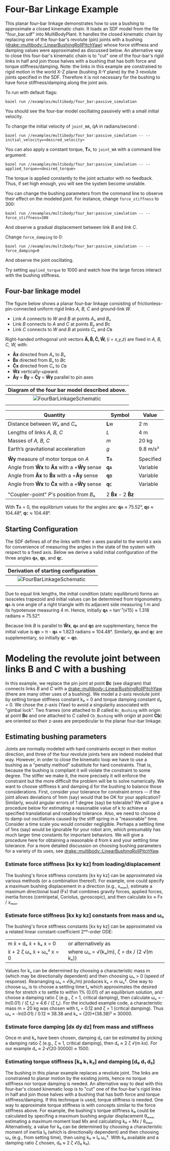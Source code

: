 # Four-Bar Linkage Example
This planar four-bar linkage demonstrates how to use a bushing to
approximate a closed kinematic chain. It loads an SDF model from the
file "four_bar.sdf" into MultiBodyPlant. It handles the closed kinematic
chain by replacing one of the four-bar's revolute (pin) joints with a
bushing ([drake::multibody::LinearBushingRollPitchYaw](https://drake.mit.edu/doxygen_cxx/classdrake_1_1multibody_1_1_linear_bushing_roll_pitch_yaw.html))
whose force stiffness and damping values were approximated as discussed below.
An alternative way to close this four-bar's kinematic chain is to "cut"
one of the four-bar's rigid links in half and join those halves with a
bushing that has both force and torque stiffness/damping. Note: the links
in this example are constrained to rigid motion in the world X-Z
plane (bushing X-Y plane) by the 3 revolute joints specified in the
SDF. Therefore it is not necessary for the bushing to have force
stiffness/damping along the joint axis.

To run with default flags:

```
bazel run //examples/multibody/four_bar:passive_simulation
```

You should see the four-bar model oscillating passively with a small initial
velocity.

To change the initial velocity of `joint_WA`, q̇A in radians/second :
```
bazel run //examples/multibody/four_bar:passive_simulation -- --initial_velocity=<desired_velocity>
```

You can also apply a constant torque, 𝐓ᴀ, to `joint_WA` with a command line
argument:
```
bazel run //examples/multibody/four_bar:passive_simulation -- --applied_torque=<desired_torque>
```
The torque is applied constantly to the joint actuator with no feedback. Thus,
 if set high enough, you will see the system become unstable. 

You can change the bushing parameters from the command line to observe their
effect on
the modeled joint. For instance, change `force_stiffness` to 300:
 ```
bazel run //examples/multibody/four_bar:passive_simulation -- --force_stiffness=300
```
And observe a gradual displacement between link *B* and link *C*.

Change `force_damping` to 0:
 ```
bazel run //examples/multibody/four_bar:passive_simulation -- --force_damping=0
```
And observe the joint oscillating.

Try setting `applied_torque` to 1000 and watch how the large forces interact
with the bushing stiffness.


## Four-bar linkage model

The figure below shows a planar four-bar linkage consisting of 
frictionless-pin-connected uniform rigid links *A, B, C* and ground-link *W*.
- Link *A* connects to *W* and *B* at points *A*ₒ and *B*ₒ
- Link *B* connects to *A* and *C* at points *B*ₒ and *B*c
- Link *C* connects to *W* and *B* at points *C*ₒ and *C*ʙ

Right-handed orthogonal unit vectors **Âᵢ B̂ᵢ Ĉᵢ Ŵᵢ** 
(*i = x,y,z*) are fixed in *A, B, C, W,* with:
- **Â**𝐱 directed from *A*ₒ to *B*ₒ
- **B̂**𝐱 directed from *B*ₒ to *B*c
- **Ĉ**𝐱 directed from *C*ₒ to *C*ʙ
- **Ŵ**𝐳 vertically-upward.
- **Â**𝐲 = **B̂**𝐲 = **Ĉ**𝐲 = **Ŵ**𝐲 parallel to pin axes

| Diagram of the four bar model described above. |
| :---: |
| ![FourBarLinkageSchematic](images/FourBarLinkageSchematic.png)    |
|  |

|                 Quantity                   |       Symbol      |   Value   |
|--------------------------------------------|-------------------|-----------|
| Distance between *W*ₒ and *C*ₒ             |         𝐋ᴡ        |    2 m    |
| Lengths of links *A, B, C*                 |        *L*        |    4 m    |
| Masses of *A, B, C*                        |        *m*        |   20 kg   |
| Earth’s gravitational acceleration         |        *g*        | 9.8 m/s²  |
|                                            |                   |           |
| **Ŵ**𝐲 measure of motor torque on *A*      |         𝐓ᴀ        | Specified |
| Angle from **Ŵ**𝐱 to **Â**𝐱 with a +**Ŵ**𝐲 sense |    𝐪ᴀ    | Variable |
| Angle from **Â**𝐱 to **B̂**𝐱 with a +**Â**𝐲 sense |    𝐪ʙ    | Variable |
| Angle from **Ŵ**𝐱 to **Ĉ**𝐱 with a +**Ŵ**𝐲 sense |    𝐪ᴄ    | Variable |
|                                            |               |           |
| "Coupler-point" *P*'s position from *B*ₒ   |     2 **B̂**𝐱 - 2 **B̂**𝐳 |

With 𝐓ᴀ = 0, the equilibrium values for the angles are:
𝐪ᴀ ≈ 75.52°, 𝐪ʙ ≈ 104.48°, 𝐪ᴄ ≈ 104.48°.

## Starting Configuration

The SDF defines all of the links with their x axes parallel to the world x
axis for convenience of measuring the angles in the state of the system
with respect to a fixed axis. Below we derive a valid initial configuration
of the three angles 𝐪ᴀ, 𝐪ʙ, and 𝐪ᴄ.

| Derivation of starting configuration |
| :---: |
| ![FourBarLinkageSchematic](images/FourBarLinkageGeometry.png)    |
| |

Due to equal link lengths, the initial condition (static equilibrium) 
forms an isosceles trapezoid and initial values can be determined from
trigonometry. 𝐪ᴀ is one angle of a right triangle with its adjacent
side measuring 1 m and its hypotenuse measuring 4 m.  Hence, initially
𝐪ᴀ = tan⁻¹(√15) ≈ 1.318 radians ≈ 75.52°.

Because link *B* is parallel to **Ŵ**𝐱, 𝐪ᴀ and 𝐪ʙ are supplementary,
hence the initial value is 𝐪ʙ = π - 𝐪ᴀ ≈ 1.823 radians ≈  104.48°.
Similarly, 𝐪ᴀ and 𝐪ᴄ are supplementary, so initially 𝐪ᴄ = 𝐪ʙ. 

# Modeling the revolute joint between links B and C with a bushing

In this example, we replace the pin joint at point **Bc** (see diagram)
that connects links *B* and *C* with a
[drake::multibody::LinearBushingRollPitchYaw](https://drake.mit.edu/doxygen_cxx/classdrake_1_1multibody_1_1_linear_bushing_roll_pitch_yaw.html)
(there are many other uses of a bushing).  We model a z-axis revolute joint by
setting torque stiffness constant k₂ = 0 and  torque damping constant d₂ = 0.
We chose the z-axis (Yaw) to avoid a singularity associated with "gimbal lock".
Two frames (one attached to *B* called `Bc_Bushing` with origin at point
**Bc** and one attached to *C* called `Cb_Bushing` with origin at point
**Cb**) are oriented so their z-axes are perpedicular to the planar
four-bar linkage.

## Estimating bushing parameters
Joints are normally modeled with hard constraints except in their motion
direction, and three of the four revolute joints here are indeed modeled
that way. However, in order to close the kinematic loop we have to use a
bushing as a "penalty method" substitute for hard constraints. That is, because
the bushing is compliant it will violate the constraint to some degree. The
stiffer we make it, the more precisely it will enforce the constraint but
the more difficult the problem will be to solve numerically. We want to
choose stiffness k and damping d for the bushing to balance those
considerations. First, consider your tolerance for constraint errors -- if
the joint allows deviations of 1mm (say) would that be OK for your application?
Similarly, would angular errors of 1 degree (say) be tolerable? We will give
a procedure below for estimating a reasonable value of k to achieve a
specified translational and rotational tolerance. Also, we need to choose
d to damp out oscillations caused by the stiff spring in a "reasonable" time.
Consider a time scale you would consider negligible. Perhaps a settling time
of 1ms (say) would be ignorable for your robot arm, which presumably has
much larger time constants for important behaviors. We will give a
procedure here for obtaining a reasonable d from k and your settling
time tolerance. For a more detailed discussion on choosing bushing parameters
for a variety of its uses, see [drake::multibody::LinearBushingRollPitchYaw](https://drake.mit.edu/doxygen_cxx/classdrake_1_1multibody_1_1_linear_bushing_roll_pitch_yaw.html).

### Estimate force stiffness [kx ky kz] from loading/displacement
The bushing's force stiffness constants [kx ky kz] can be
approximated via various methods (or a combination thereof).
For example, one could specify a maximum bushing displacement in a
direction (e.g.,  xₘₐₓ), estimate a maximum directional load (Fx) that
combines gravity forces, applied forces, inertia forces (centripetal,
Coriolus, gyroscopic), and then calculate kx ≈ Fx /  xₘₐₓ.

### Estimate force stiffness [kx ky kz] constants from mass and ωₙ
The bushing's force stiffness constants [kx ky kz] can be
approximated via a related linear constant-coefficient 2ⁿᵈ-order ODE:

|  |  |
| ----- | ---- |
|  m ẍ +     dₓ ẋ +  kₓ x = 0  |  or alternatively as |
|    ẍ + 2 ζ ωₙ ẋ + ωₙ² x = 0  |  where ωₙ = √(kₓ/m),  ζ = dx / (2 √(m kₓ)) |

Values for kₓ can be determined by choosing a characteristic mass m
(which may be directionally dependent) and then choosing ωₙ > 0
(speed of response). Rearranging ωₙ = √(kₓ/m) produces kₓ = m ωₙ².
One way to choose ωₙ is to choose a settling time tₛ which
approximates the desired time for stretch x to settle to within 1% (0.01)
of an equilibrium solution, and choose a damping ratio ζ (e.g., ζ = 1,
critical damping), then calculate ωₙ = -ln(0.01) / (ζ tₛ) ≈ 4.6 / (ζ tₛ).
For the included example code, a characteristic mass m = 20 kg was chosen
with tₛ = 0.12 and ζ = 1 (critical damping). Thus
ωₙ = -ln(0.01) / 0.12 ≈ 38.38 and kₓ = (20)*(38.38)² ≈ 30000.

### Estimate force damping [dx dy dz] from mass and stiffness 
Once m and kₓ have been chosen, damping dₓ can be estimated by picking a
damping ratio ζ (e.g., ζ ≈ 1, critical damping), then dₓ ≈ 2 ζ √(m kx).
For our example dₓ ≈ 2·√(20·30000) ≈ 1500.

### Estimating torque stiffness [k₀ k₁ k₂] and damping [d₀ d₁ d₂]
The bushing in this planar example replaces a revolute joint. The links are
constrained to planar motion by the existing joints, hence no
torque stiffness nor torque damping is needed.  An alternative way to
deal with this four-bar's closed kinematic loop is to "cut" one of the
four-bar's rigid links in half and join those halves with a bushing
that has both force and torque stiffness/damping.  If this technique
is used, torque stiffness is needed.  One way to approximate torque
stiffness is with concepts similar to the force stiffness above.
For example, the bushing's torque stiffness k₀ could be calculated
by specifing a maximum bushing angular displacement θₘₐₓ, estimating
a maximum moment load Mx and calculating k₀ = Mx / θₘₐₓ.
Alternatively, a value for k₀ can be determined by choosing a
characteristic moment of inertia I₀ (which is directionally dependent)
and then choosing ωₙ (e.g., from setting time), then using k₀ ≈ I₀ ωₙ².
With k₀ available and a damping ratio ζ chosen, d₀ ≈ 2 ζ √(I₀ k₀).
